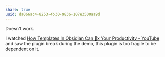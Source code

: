 ```yaml
---
share: true
uuid: da066ac4-8253-4b30-9836-107e3500aa9d
---
```

Doesn't work.

I watched [How Templates In Obsidian Can 💯️x Your Productivity - YouTube](https://www.youtube.com/watch?v=1eUxQo6Dy7k) and saw the plugin break during the demo, this plugin is too fragile to be dependent on it.